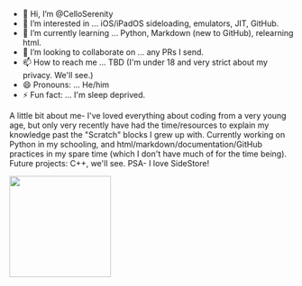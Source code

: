 - 👋 Hi, I’m @CelloSerenity
- 👀 I’m interested in ... iOS/iPadOS sideloading, emulators, JIT, GitHub.
- 🌱 I’m currently learning ... Python, Markdown (new to GitHub), relearning html.
- 💞️ I’m looking to collaborate on ... any PRs I send.
- 📫 How to reach me ... TBD (I'm under 18 and very strict about my privacy. We'll see.)
- 😄 Pronouns: ... He/him
- ⚡ Fun fact: ... I'm sleep deprived.

A little bit about me- I've loved everything about coding from a very young age, but only very recently have had the time/resources to explain my knowledge past the "Scratch" blocks I grew up with. Currently working on Python in my schooling, and html/markdown/documentation/GitHub practices in my spare time (which I don't have much of for the time being). Future projects: C++, we'll see.
PSA- I love SideStore!

<img height="180em" src="https://github-readme-stats.vercel.app/api?username=CelloSerenity&show_icons=true&hide_border=true&&count_private=true&include_all_commits=true" />
